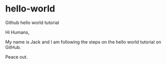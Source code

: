 # hello-world
Github hello world tutorial

Hi Humans,

My name is Jack and I am following the steps on the hello world tutorial on GitHub.

Peace out.
